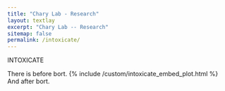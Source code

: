 ```yaml
---
title: "Chary Lab - Research"
layout: textlay
excerpt: "Chary Lab -- Research"
sitemap: false
permalink: /intoxicate/
---
```


<head>
<link
    href="https://cdn.pydata.org/bokeh/release/bokeh-3.3.4.min.css"
    rel="stylesheet" type="text/css">
<script src="https://cdn.pydata.org/bokeh/release/bokeh-3.3.4.min.js"></script>
</head>

INTOXICATE

There is before bort.
{% include /custom/intoxicate_embed_plot.html %}
And after bort.

